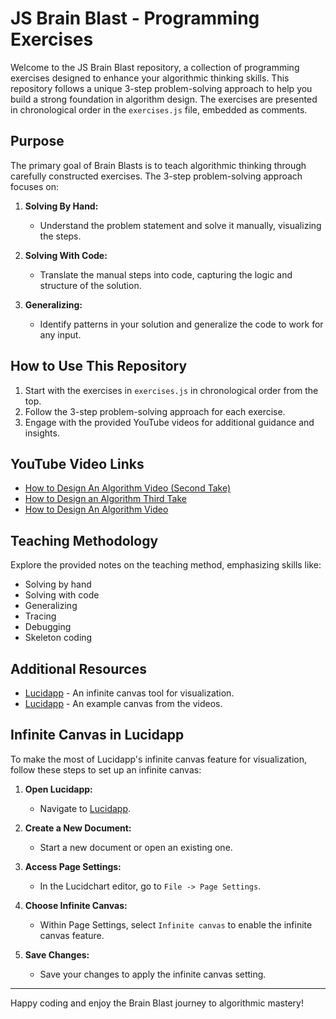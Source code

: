 # JS Brain Blast - Programming Exercises

Welcome to the JS Brain Blast repository, a collection of programming exercises designed to enhance your algorithmic thinking skills. This repository follows a unique 3-step problem-solving approach to help you build a strong foundation in algorithm design. The exercises are presented in chronological order in the `exercises.js` file, embedded as comments.

## Purpose

The primary goal of Brain Blasts is to teach algorithmic thinking through carefully constructed exercises. The 3-step problem-solving approach focuses on:

1. **Solving By Hand:**
   - Understand the problem statement and solve it manually, visualizing the steps.

2. **Solving With Code:**
   - Translate the manual steps into code, capturing the logic and structure of the solution.

3. **Generalizing:**
   - Identify patterns in your solution and generalize the code to work for any input.

## How to Use This Repository

1. Start with the exercises in `exercises.js` in chronological order from the top.
2. Follow the 3-step problem-solving approach for each exercise.
3. Engage with the provided YouTube videos for additional guidance and insights.

## YouTube Video Links

- [How to Design An Algorithm Video (Second Take)](https://youtu.be/WKuqDFxxrUs)
- [How to Design an Algorithm Third Take](https://youtu.be/K1yVXez0zuA)
- [How to Design An Algorithm Video](https://youtu.be/B_YXEku3WD0)

## Teaching Methodology

Explore the provided notes on the teaching method, emphasizing skills like:
- Solving by hand
- Solving with code
- Generalizing
- Tracing
- Debugging
- Skeleton coding

## Additional Resources

- [Lucidapp](https://lucid.app) - An infinite canvas tool for visualization.
- [Lucidapp](https://lucid.app/lucidchart/b95b5da9-15d0-4e92-979c-9fc359a03587/edit?viewport_loc=125%2C-234%2C1969%2C869%2C0_0&invitationId=inv_b7bb61d5-7643-4661-a84d-12eeb67da630) - An example canvas from the videos.

## Infinite Canvas in Lucidapp

To make the most of Lucidapp's infinite canvas feature for visualization, follow these steps to set up an infinite canvas:

1. **Open Lucidapp:**
   - Navigate to [Lucidapp](https://lucid.app).

2. **Create a New Document:**
   - Start a new document or open an existing one.

3. **Access Page Settings:**
   - In the Lucidchart editor, go to `File -> Page Settings`.

4. **Choose Infinite Canvas:**
   - Within Page Settings, select `Infinite canvas` to enable the infinite canvas feature.

5. **Save Changes:**
   - Save your changes to apply the infinite canvas setting.

---

Happy coding and enjoy the Brain Blast journey to algorithmic mastery!
